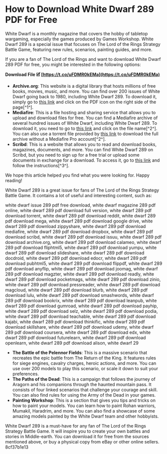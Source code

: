 # How to Download White Dwarf 289 PDF for Free
 
White Dwarf is a monthly magazine that covers the hobby of tabletop wargaming, especially the games produced by Games Workshop. White Dwarf 289 is a special issue that focuses on The Lord of the Rings Strategy Battle Game, featuring new rules, scenarios, painting guides, and more.
 
If you are a fan of The Lord of the Rings and want to download White Dwarf 289 PDF for free, you might be interested in the following options:
 
**Download File 🗹 [https://t.co/uFDMR0kEMa](https://t.co/uFDMR0kEMa)**


 
- **Archive.org**: This website is a digital library that hosts millions of free books, movies, music, and more. You can find over 200 issues of White Dwarf going back to 1980, including White Dwarf 289. To download it, simply go to [this link](https://archive.org/details/WhiteDwarf057Sep.1984UK) and click on the PDF icon on the right side of the page[^1^].
- **Mediafire**: This is a file hosting and sharing service that allows you to upload and download files for free. You can find a Mediafire archive of several hundred issues of White Dwarf, including White Dwarf 289. To download it, you need to go to [this link](https://www.mediafire.com/folder/tx4hcy4u487pv/WD#tx4hcy4u487pv) and click on the file name[^2^]. You can also use a torrent file provided by [this link](http://www.mediafire.com/file/v0kkx4c8d04f6cp/White+Dwarf+and+more.torrent) to download the full archive without a Mediafire Pro account[^2^].
- **Scribd**: This is a website that allows you to read and download books, magazines, documents, and more. You can find White Dwarf 289 on Scribd, but you need to sign up for a free trial or upload some documents in exchange for a download. To access it, go to [this link](https://www.scribd.com/document/502062886/174225474-White-Dwarf-289-LOTR-Only) and follow the instructions[^3^].

We hope this article helped you find what you were looking for. Happy reading!
  
White Dwarf 289 is a great issue for fans of The Lord of the Rings Strategy Battle Game. It contains a lot of useful and interesting content, such as:
 
white dwarf issue 289 pdf free download,  white dwarf magazine 289 pdf online,  white dwarf 289 pdf download full version,  white dwarf 289 pdf download torrent,  white dwarf 289 pdf download reddit,  white dwarf 289 pdf download mega,  white dwarf 289 pdf download google drive,  white dwarf 289 pdf download zippyshare,  white dwarf 289 pdf download mediafire,  white dwarf 289 pdf download dropbox,  white dwarf 289 pdf download scribd,  white dwarf 289 pdf download issuu,  white dwarf 289 pdf download archive.org,  white dwarf 289 pdf download calameo,  white dwarf 289 pdf download fliphtml5,  white dwarf 289 pdf download yumpu,  white dwarf 289 pdf download slideshare,  white dwarf 289 pdf download docdroid,  white dwarf 289 pdf download edocr,  white dwarf 289 pdf download pubhtml5,  white dwarf 289 pdf download flippdf,  white dwarf 289 pdf download anyflip,  white dwarf 289 pdf download joomag,  white dwarf 289 pdf download magzter,  white dwarf 289 pdf download readly,  white dwarf 289 pdf download pocketmags,  white dwarf 289 pdf download zinio,  white dwarf 289 pdf download pressreader,  white dwarf 289 pdf download magcloud,  white dwarf 289 pdf download blurb,  white dwarf 289 pdf download lulu,  white dwarf 289 pdf download smashwords,  white dwarf 289 pdf download bookrix,  white dwarf 289 pdf download leanpub,  white dwarf 289 pdf download gumroad,  white dwarf 289 pdf download payhip,  white dwarf 289 pdf download selz,  white dwarf 289 pdf download podia,  white dwarf 289 pdf download teachable,  white dwarf 289 pdf download kajabi,  white dwarf 289 pdf download thinkific,  white dwarf 289 pdf download skillshare,  white dwarf 289 pdf download udemy,  white dwarf 289 pdf download coursera,  white dwarf 289 pdf download edx,  white dwarf 289 pdf download futurelearn,  white dwarf 289 pdf download openlearn,  white dwarf 289 pdf download alison,  white dwarf 29

- **The Battle of the Pelennor Fields**: This is a massive scenario that recreates the epic battle from The Return of the King. It features rules for siege engines, cavalry charges, heroic actions, and more. You can use over 200 models to play this scenario, or scale it down to suit your preferences.
- **The Paths of the Dead**: This is a campaign that follows the journey of Aragorn and his companions through the haunted mountain pass. It consists of four linked scenarios that challenge your courage and skill. You can also find rules for using the Army of the Dead in your games.
- **Painting Workshop**: This is a section that gives you tips and tricks on how to paint your models. You can learn how to paint Rohan warriors, Mumakil, Haradrim, and more. You can also find a showcase of some amazing models painted by the White Dwarf team and other hobbyists.

White Dwarf 289 is a must-have for any fan of The Lord of the Rings Strategy Battle Game. It will inspire you to create your own battles and stories in Middle-earth. You can download it for free from the sources mentioned above, or buy a physical copy from eBay or other online sellers.
 8cf37b1e13
 
